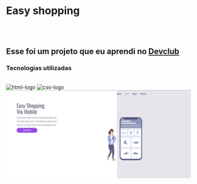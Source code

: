 <h1>Easy shopping</h1>
<br>
<br>
<h2>Esse foi um projeto que eu aprendi no <a href="https://rodolfomori.com.br.devclub">Devclub</a></h2>
<h3>Tecnologias utilizadas</h3>
<br>
<img src="https://img.shields.io/badge/HTML5-E34F26?style=for-the-badge&logo=html5&logoColor=white" alt="html-logo" />
<img src="https://img.shields.io/badge/CSS3-1572B6?style=for-the-badge&logo=css3&logoColor=white" alt="css-logo" />


<img src="https://github.com/Marcos-devclub2024/Projeto-easy-shopping/blob/main/img/Easy%20Desktop.jpg?raw=true" />

